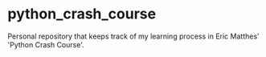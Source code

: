 # python_crash_course
Personal repository that keeps track of my learning process in Eric Matthes' 'Python Crash Course'.